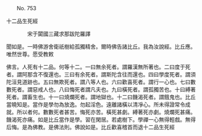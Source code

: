 ﻿　　No. 753

十二品生死經

　　　　宋于闐國三藏求那跋陀羅譯


聞如是。一時佛游舍衛祇樹給孤獨精舍。爾時佛告諸比丘。我為汝說經。比丘應。唯然世尊。愿受教敕

佛言。人死有十二品。何等十二。一曰無余死者。謂羅漢無所著也。二曰度于死者。謂阿那含不復還也。三曰有余死者。謂斯陀含往而還也。四曰學度死者。謂須陀洹見道跡也。五曰無欺死者。謂八等人也。六曰歡喜死者。謂行一心也。七曰數數死者。謂惡戒人也。八曰悔死者謂凡夫也。九曰橫死者。謂孤獨苦也。十曰縛著死者。謂畜生也。十一曰燒爛死者。謂地獄也。十二曰饑渴死者。謂餓鬼也。比丘當曉知是。當作是學勿為放逸。勿起淫色。遠離諸橫以清凈心。所未得證常令成就。所以者何。數數死者甚苦。悔死亦苦。橫死甚劇。縛著死亦劇。燒爛死甚痛。饑渴死亦痛。如是比丘當作是學。習在閑居。若處樹下。學禪一心無得輕戲。無得后悔。是為佛教。是佛法則。佛說如是。比丘歡喜稽首而退十二品生死經
